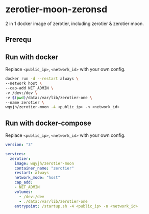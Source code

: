# zerotier-moon-zeronsd

2 in 1 docker image of zerotier, including zerotier & zerotier moon.

## Prerequ

## Run with docker

Replace `<public_ip>`, `<network_id>` with your own config.

```bash
docker run -d --restart always \
--network host \
--cap-add NET_ADMIN \
-v /dev:/dev \
-v $(pwd)/data:/var/lib/zerotier-one \
--name zerotier \
wqyjh/zerotier-moon -4 <public_ip> -n <network_id>
```

## Run with docker-compose



Replace `<public_ip>`, `<network_id>` with your own config.

```yaml
version: "3"

services:
  zerotier:
    image: wqyjh/zerotier-moon
    container_name: "zerotier"
    restart: always
    network_mode: "host"
    cap_add:
    - NET_ADMIN
    volumes:
      - /dev:/dev
      - ./data:/var/lib/zerotier-one
    entrypoint: /startup.sh -4 <public_ip> -n <network_id>
```
